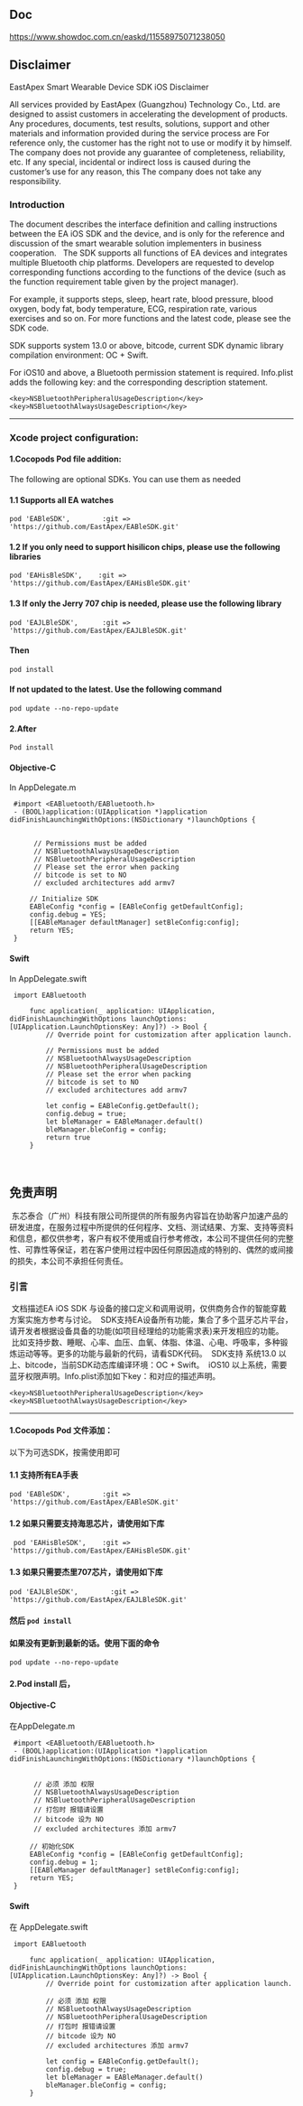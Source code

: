 
## Doc
https://www.showdoc.com.cn/easkd/11558975071238050


 
## Disclaimer
EastApex Smart Wearable Device SDK iOS Disclaimer

All services provided by EastApex (Guangzhou) Technology Co., Ltd. are designed to assist customers in accelerating the development of products. Any procedures, documents, test results, solutions, support and other materials and information provided during the service process are For reference only, the customer has the right not to use or modify it by himself. The company does not provide any guarantee of completeness, reliability, etc. If any special, incidental or indirect loss is caused during the customer’s use for any reason, this The company does not take any responsibility.
 
### Introduction
The document describes the interface definition and calling instructions between the EA iOS SDK and the device, and is only for the reference and discussion of the smart wearable solution implementers in business cooperation.
 
The SDK supports all functions of EA devices and integrates multiple Bluetooth chip platforms. Developers are requested to develop corresponding functions according to the functions of the device (such as the function requirement table given by the project manager).

For example, it supports steps, sleep, heart rate, blood pressure, blood oxygen, body fat, body temperature, ECG, respiration rate, various exercises and so on. For more functions and the latest code, please see the SDK code.

SDK supports system 13.0 or above, bitcode, current SDK dynamic library compilation environment: OC + Swift.

For iOS10 and above, a Bluetooth permission statement is required. Info.plist adds the following key: and the corresponding description statement.

```
<key>NSBluetoothPeripheralUsageDescription</key>
<key>NSBluetoothAlwaysUsageDescription</key>
```
---

### Xcode project configuration:

#### 1.Cocopods Pod file addition:
The following are optional SDKs. You can use them as needed

#### 1.1 Supports all EA watches
```pod 'EABleSDK',        :git => 'https://github.com/EastApex/EABleSDK.git'```

#### 1.2 If you only need to support hisilicon chips, please use the following libraries
``` pod 'EAHisBleSDK',    :git => 'https://github.com/EastApex/EAHisBleSDK.git' ```

#### 1.3 If only the Jerry 707 chip is needed, please use the following library
```pod 'EAJLBleSDK',      :git => 'https://github.com/EastApex/EAJLBleSDK.git' ```

#### Then 
```pod install```

#### If not updated to the latest. Use the following command

```pod update --no-repo-update```

#### 2.After 
```Pod install```

#### Objective-C
In AppDelegate.m
```
 #import <EABluetooth/EABluetooth.h>
 - (BOOL)application:(UIApplication *)application didFinishLaunchingWithOptions:(NSDictionary *)launchOptions {

    
      // Permissions must be added
      // NSBluetoothAlwaysUsageDescription
      // NSBluetoothPeripheralUsageDescription
      // Please set the error when packing
      // bitcode is set to NO
      // excluded architectures add armv7
     
     // Initialize SDK
     EABleConfig *config = [EABleConfig getDefaultConfig];
     config.debug = YES;
     [[EABleManager defaultManager] setBleConfig:config];
     return YES;
 }
```
 
#### Swift
In AppDelegate.swift
```
 import EABluetooth

     func application(_ application: UIApplication, didFinishLaunchingWithOptions launchOptions: [UIApplication.LaunchOptionsKey: Any]?) -> Bool {
         // Override point for customization after application launch.
         
         // Permissions must be added
         // NSBluetoothAlwaysUsageDescription
         // NSBluetoothPeripheralUsageDescription
         // Please set the error when packing
         // bitcode is set to NO
         // excluded architectures add armv7
         
         let config = EABleConfig.getDefault();
         config.debug = true;
         let bleManager = EABleManager.default()
         bleManager.bleConfig = config;
         return true
     }
```
 
 
 
## 免责声明
 东芯泰合（广州）科技有限公司所提供的所有服务内容旨在协助客户加速产品的研发进度，在服务过程中所提供的任何程序、文档、测试结果、方案、支持等资料和信息，都仅供参考，客户有权不使用或自行参考修改，本公司不提供任何的完整性、可靠性等保证，若在客户使用过程中因任何原因造成的特别的、偶然的或间接的损失，本公司不承担任何责任。

### 引言
 文档描述EA iOS SDK 与设备的接口定义和调用说明，仅供商务合作的智能穿戴方案实施方参考与讨论。
 SDK支持EA设备所有功能，集合了多个蓝牙芯片平台，请开发者根据设备具备的功能(如项目经理给的功能需求表)来开发相应的功能。
 比如支持步数、睡眠、心率、血压、血氧、体脂、体温、心电、呼吸率，多种锻炼运动等等。更多的功能与最新的代码，请看SDK代码。
 SDK支持 系统13.0 以上、bitcode，当前SDK动态库编译环境：OC + Swift。
 iOS10 以上系统，需要蓝牙权限声明。Info.plist添加如下key：和对应的描述声明。
```
<key>NSBluetoothPeripheralUsageDescription</key>
<key>NSBluetoothAlwaysUsageDescription</key>
```

---
#### 1.Cocopods Pod 文件添加：
以下为可选SDK，按需使用即可
#### 1.1 支持所有EA手表
`pod 'EABleSDK',        :git => 'https://github.com/EastApex/EABleSDK.git'`

#### 1.2 如果只需要支持海思芯片，请使用如下库
` pod 'EAHisBleSDK',    :git => 'https://github.com/EastApex/EAHisBleSDK.git'`

#### 1.3 如果只需要杰里707芯片，请使用如下库
`pod 'EAJLBleSDK',        :git => 'https://github.com/EastApex/EAJLBleSDK.git'`

#### 然后 `pod install`

#### 如果没有更新到最新的话。使用下面的命令
`pod update --no-repo-update`

#### 2.Pod install 后，

#### Objective-C
在AppDelegate.m
```
 #import <EABluetooth/EABluetooth.h>
 - (BOOL)application:(UIApplication *)application didFinishLaunchingWithOptions:(NSDictionary *)launchOptions {

     
      // 必须 添加 权限
      // NSBluetoothAlwaysUsageDescription
      // NSBluetoothPeripheralUsageDescription
      // 打包时 报错请设置
      // bitcode 设为 NO
      // excluded architectures 添加 armv7
      
     // 初始化SDK
     EABleConfig *config = [EABleConfig getDefaultConfig];
     config.debug = 1;
     [[EABleManager defaultManager] setBleConfig:config];
     return YES;
 }
```

#### Swift
在 AppDelegate.swift
```
 import EABluetooth

     func application(_ application: UIApplication, didFinishLaunchingWithOptions launchOptions: [UIApplication.LaunchOptionsKey: Any]?) -> Bool {
         // Override point for customization after application launch.
         
         // 必须 添加 权限
         // NSBluetoothAlwaysUsageDescription
         // NSBluetoothPeripheralUsageDescription
         // 打包时 报错请设置
         // bitcode 设为 NO
         // excluded architectures 添加 armv7
          
         let config = EABleConfig.getDefault();
         config.debug = true;
         let bleManager = EABleManager.default()
         bleManager.bleConfig = config;
     }
```






